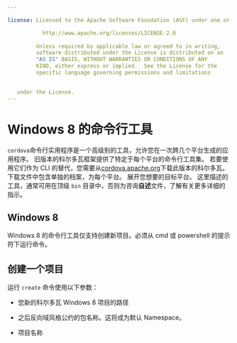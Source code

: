 ```yaml
---

license: Licensed to the Apache Software Foundation (ASF) under one or more contributor license agreements. See the NOTICE file distributed with this work for additional information regarding copyright ownership. The ASF licenses this file to you under the Apache License, Version 2.0 (the "License"); you may not use this file except in compliance with the License. You may obtain a copy of the License at

           http://www.apache.org/licenses/LICENSE-2.0
    
         Unless required by applicable law or agreed to in writing,
         software distributed under the License is distributed on an
         "AS IS" BASIS, WITHOUT WARRANTIES OR CONDITIONS OF ANY
         KIND, either express or implied.  See the License for the
         specific language governing permissions and limitations
    

   under the License.
---
```


# Windows 8 的命令行工具

`cordova`命令行实用程序是一个高级别的工具，允许您在一次跨几个平台生成的应用程序。 旧版本的科尔多瓦框架提供了特定于每个平台的命令行工具集。 若要使用它们作为 CLI 的替代，您需要从[cordova.apache.org][1]下载此版本的科尔多瓦。 下载文件中包含单独的档案，为每个平台。 展开您想要的目标平台。 这里描述的工具，通常可用在顶级 `bin` 目录中，否则为咨询**自述**文件，了解有关更多详细的指示。

 [1]: http://cordova.apache.org

## Windows 8

Windows 8 的命令行工具仅支持创建新项目。必须从 cmd 或 powershell 的提示符下运行命令。

## 创建一个项目

运行 `create` 命令使用以下参数：

*   您新的科尔多瓦 Windows 8 项目的路径

*   之后反向域风格公约的包名称。这将成为默认 Namespace。

*   项目名称